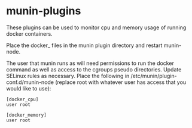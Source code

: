 # munin-plugins

These plugins can be used to monitor cpu and memory usage of running docker containers.

Place the docker_ files in the munin plugin directory and restart munin-node.

The user that munin runs as will need permissions to run the docker command as well as access to the cgroups pseudo directories. Update SELinux rules as necessary. Place the following in /etc/munin/plugin-conf.d/munin-node (replace root with whatever user has access that you would like to use):

```
[docker_cpu]
user root

[docker_memory]
user root
```
